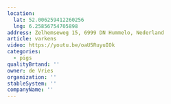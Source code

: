```yaml
---
location:
  lat: 52.006259412260256
  lng: 6.25856754705898
address: Zelhemseweg 15, 6999 DN Hummelo, Nederland
article: varkens
video: https://youtu.be/oaU5RuyuIOk
categories:
  - pigs
qualityBrtand: ''
owner: de Vries
organization: ''
stableSystem: ''
companyName: ''
---
```

